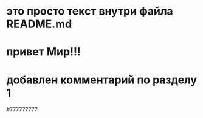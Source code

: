 # это просто текст внутри файла README.md
# привет Мир!!!
# добавлен комментарий по разделу 1
#777777777
